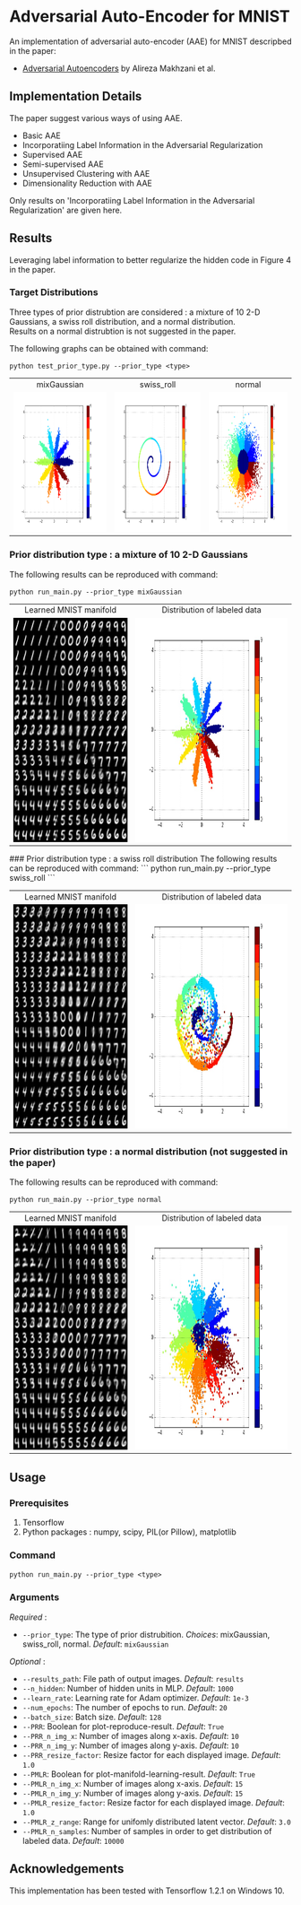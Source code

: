 # Adversarial Auto-Encoder for MNIST
An implementation of adversarial auto-encoder (AAE) for MNIST descripbed in the paper:  
* [Adversarial Autoencoders](https://arxiv.org/abs/1511.05644) by Alireza Makhzani et al.

## Implementation Details
The paper suggest various ways of using AAE.
* Basic AAE
* Incorporatiing Label Information in the Adversarial Regularization
* Supervised AAE
* Semi-supervised AAE
* Unsupervised Clustering with AAE
* Dimensionality Reduction with AAE  

Only results on 'Incorporatiing Label Information in the Adversarial Regularization' are given here.

## Results

Leveraging label information to better regularize the hidden code in Figure 4 in the paper.

### Target Distributions
Three types of prior distrubtion are considered : a mixture of 10 2-D Gaussians, a swiss roll distribution, and a normal distribution.  
Results on a normal distrubtion is not suggested in the paper.

The following graphs can be obtained with command:
```
python test_prior_type.py --prior_type <type>
```
<table align='center'>
<tr align='center'>
<td> mixGaussian </td>
<td> swiss_roll </td>
<td> normal </td>
</tr>
<tr>
<td><img src = 'results/target_prior_distribution_mixture_of_gaussian.png' height = '250px'>
<td><img src = 'results/target_prior_distribution_swiss_roll.png' height = '250px'>
<td><img src = 'results/target_prior_distribution_normal.png' height = '250px'>
</tr>
</table>

### Prior distribution type : a mixture of 10 2-D Gaussians
The following results can be reproduced with command:  
```
python run_main.py --prior_type mixGaussian
```
<table align='center'>
<tr align='center'>
<td> Learned MNIST manifold</td>
<td> Distribution of labeled data</td>
</tr>
<tr>
<td><img src = 'results/mixGaussian/PMLR_epoch_19.jpg' height = '400px'>
<td><img src = 'results/mixGaussian/PMLR_map_epoch_19.jpg' height = '400px'>
</tr>
</table>
### Prior distribution type : a swiss roll distribution
The following results can be reproduced with command:  
```
python run_main.py --prior_type swiss_roll
```
<table align='center'>
<tr align='center'>
<td> Learned MNIST manifold</td>
<td> Distribution of labeled data</td>
</tr>
<tr>
<td><img src = 'results/swiss_roll/PMLR_epoch_19.jpg' height = '400px'>
<td><img src = 'results/swiss_roll/PMLR_map_epoch_19.jpg' height = '400px'>
</tr>
</table>

### Prior distribution type : a normal distribution (not suggested in the paper)
The following results can be reproduced with command:  
```
python run_main.py --prior_type normal
```
<table align='center'>
<tr align='center'>
<td> Learned MNIST manifold</td>
<td> Distribution of labeled data</td>
</tr>
<tr>
<td><img src = 'results/normal/PMLR_epoch_19.jpg' height = '400px'>
<td><img src = 'results/normal/PMLR_map_epoch_19.jpg' height = '400px'>
</tr>
</table>

## Usage
### Prerequisites
1. Tensorflow
2. Python packages : numpy, scipy, PIL(or Pillow), matplotlib

### Command
```
python run_main.py --prior_type <type>
```

### Arguments
*Required* :  
* `--prior_type`: The type of prior distrubition. *Choices*: mixGaussian, swiss_roll, normal. *Default*: `mixGaussian`

*Optional* :  
* `--results_path`: File path of output images. *Default*: `results`
* `--n_hidden`: Number of hidden units in MLP. *Default*: `1000`
* `--learn_rate`: Learning rate for Adam optimizer. *Default*: `1e-3`
* `--num_epochs`: The number of epochs to run. *Default*: `20`
* `--batch_size`: Batch size. *Default*: `128`
* `--PRR`: Boolean for plot-reproduce-result. *Default*: `True`
* `--PRR_n_img_x`: Number of images along x-axis. *Default*: `10`
* `--PRR_n_img_y`: Number of images along y-axis. *Default*: `10`
* `--PRR_resize_factor`: Resize factor for each displayed image. *Default*: `1.0`
* `--PMLR`: Boolean for plot-manifold-learning-result. *Default*: `True`
* `--PMLR_n_img_x`: Number of images along x-axis. *Default*: `15`
* `--PMLR_n_img_y`: Number of images along y-axis. *Default*: `15`
* `--PMLR_resize_factor`: Resize factor for each displayed image. *Default*: `1.0`
* `--PMLR_z_range`: Range for unifomly distributed latent vector. *Default*: `3.0`
* `--PMLR_n_samples`: Number of samples in order to get distribution of labeled data. *Default*: `10000`

## Acknowledgements
This implementation has been tested with Tensorflow 1.2.1 on Windows 10.
